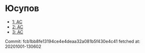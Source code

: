 # Юсупов
- [1: AC](1.md)
- [2: AC](2.md)
- [3: AC](3.md)

Commit: fcb1bb8fe13194ce4e4deaa32a081b5f430e4c41
 fetched at: 20201001-130602
